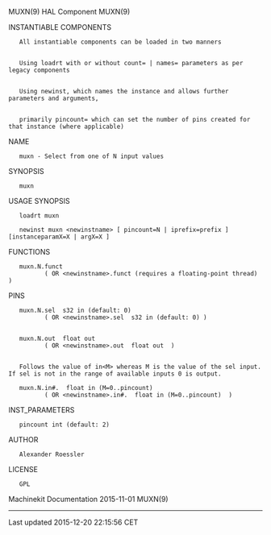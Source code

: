 MUXN(9) HAL Component MUXN(9)

INSTANTIABLE COMPONENTS

       All instantiable components can be loaded in two manners


       Using loadrt with or without count= | names= parameters as per legacy components


       Using newinst, which names the instance and allows further parameters and arguments,


       primarily pincount= which can set the number of pins created for that instance (where applicable)

NAME

       muxn - Select from one of N input values

SYNOPSIS

       muxn

USAGE SYNOPSIS

       loadrt muxn

       newinst muxn <newinstname> [ pincount=N | iprefix=prefix ] [instanceparamX=X | argX=X ]

FUNCTIONS

       muxn.N.funct
              ( OR <newinstname>.funct (requires a floating-point thread) )

PINS

       muxn.N.sel  s32 in (default: 0)
              ( OR <newinstname>.sel  s32 in (default: 0) )


       muxn.N.out  float out
              ( OR <newinstname>.out  float out  )


       Follows the value of in<M> whereas M is the value of the sel input. If sel is not in the range of available inputs 0 is output.

       muxn.N.in#.  float in (M=0..pincount)
              ( OR <newinstname>.in#.  float in (M=0..pincount)  )

INST\_PARAMETERS

       pincount int (default: 2)

AUTHOR

       Alexander Roessler

LICENSE

       GPL

Machinekit Documentation 2015-11-01 MUXN(9)

------------------------------------------------------------------------

Last updated 2015-12-20 22:15:56 CET


